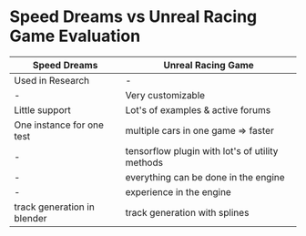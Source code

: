 # Speed Dreams vs Unreal Racing Game Evaluation

| Speed Dreams      | Unreal Racing Game    |
| ---               | ----                  |
| Used in Research  | -                     |
| -                 | Very customizable     |
| Little support    | Lot's of examples & active forums |
| One instance for one test | multiple cars in one game => faster |
| -                 | tensorflow plugin with lot's of utility methods   |
| -                 | everything can be done in the engine |
| -                 | experience in the engine |
| track generation in blender | track generation with splines |
